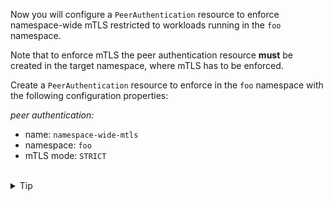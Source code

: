 Now you will configure a `PeerAuthentication` resource to enforce namespace-wide
mTLS restricted to workloads running in the `foo` namespace.

Note that to enforce mTLS the peer authentication resource **must** be created in the target namespace,
where mTLS has to be enforced.

Create a `PeerAuthentication` resource to enforce in the `foo` namespace with the following configuration properties:

*peer authentication:*
- name: `namespace-wide-mtls`
- namespace: `foo`
- mTLS mode: `STRICT`


<br>
<details><summary>Tip</summary>

```plain
apiVersion: security.istio.io/v1beta1
kind: PeerAuthentication
metadata:
  name: // TODO
  namespace: // TODO
spec:
  mtls:
    mode: // TODO
```{{copy}}
</details>

<br>
<details><summary>Solution</summary>

```plain
apiVersion: security.istio.io/v1beta1
kind: PeerAuthentication
metadata:
  name: namespace-wide-mtls
  namespace: foo
spec:
  mtls:
    mode: STRICT
```{{copy}}
</details>
